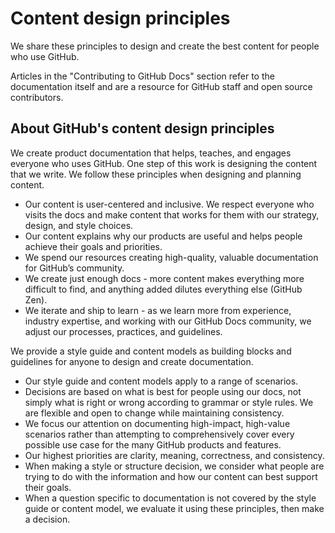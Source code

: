 # Content design principles

We share these principles to design and create the best content for people who use GitHub.

Articles in the "Contributing to GitHub Docs" section refer to the documentation itself and are a resource for GitHub staff and open source contributors.

## About GitHub's content design principles

We create product documentation that helps, teaches, and engages everyone who uses GitHub. One step of this work is designing the content that we write. We follow these principles when designing and planning content.

- Our content is user-centered and inclusive. We respect everyone who visits the docs and make content that works for them with our strategy, design, and style choices.
- Our content explains why our products are useful and helps people achieve their goals and priorities.
- We spend our resources creating high-quality, valuable documentation for GitHub’s community.
- We create just enough docs - more content makes everything more difficult to find, and anything added dilutes everything else (GitHub Zen).
- We iterate and ship to learn - as we learn more from experience, industry expertise, and working with our GitHub Docs community, we adjust our processes, practices, and guidelines.

We provide a style guide and content models as building blocks and guidelines for anyone to design and create documentation.

- Our style guide and content models apply to a range of scenarios.
- Decisions are based on what is best for people using our docs, not simply what is right or wrong according to grammar or style rules.  We are flexible and open to change while maintaining consistency.
- We focus our attention on documenting high-impact, high-value scenarios rather than attempting to comprehensively cover every possible use case for the many GitHub products and features.
- Our highest priorities are clarity, meaning, correctness, and consistency.
- When making a style or structure decision, we consider what people are trying to do with the information and how our content can best support their goals.
- When a question specific to documentation is not covered by the style guide or content model, we evaluate it using these principles, then make a decision.
